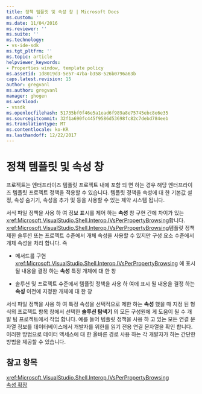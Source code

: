 ```yaml
---
title: 정책 템플릿 및 속성 창 | Microsoft Docs
ms.custom: ''
ms.date: 11/04/2016
ms.reviewer: ''
ms.suite: ''
ms.technology:
- vs-ide-sdk
ms.tgt_pltfrm: ''
ms.topic: article
helpviewer_keywords:
- Properties window, template policy
ms.assetid: 1d8019d3-5e57-47ba-b358-526b0796a63b
caps.latest.revision: 15
author: gregvanl
ms.author: gregvanl
manager: ghogen
ms.workload:
- vssdk
ms.openlocfilehash: 51735bf0f46e5a1ead6f989a8e75745ebc8e6e35
ms.sourcegitcommit: 32f1a690fc445f9586d53698fc82c7debd784eeb
ms.translationtype: MT
ms.contentlocale: ko-KR
ms.lasthandoff: 12/22/2017
---
```

# <a name="template-policy-and-the-properties-window"></a>정책 템플릿 및 속성 창
프로젝트는 엔터프라이즈 템플릿 프로젝트 내에 포함 되 면 하는 경우 해당 엔터프라이즈 템플릿 프로젝트 정책을 적용할 수 있습니다. 템플릿 정책을 속성에 대 한 기본값 설정, 속성 숨기기, 속성을 추가 및 등을 사용할 수 있는 제약 시스템 됩니다.  
  
 서식 파일 정책을 사용 하 여 정보 표시를 제어 하는 **속성** 창 구현 간에 차이가 있는 <xref:Microsoft.VisualStudio.Shell.Interop.IVsPerPropertyBrowsing>합니다. <xref:Microsoft.VisualStudio.Shell.Interop.IVsPerPropertyBrowsing>템플릿 정책 제한 솔루션 또는 프로젝트 수준에서 개체 속성을 사용할 수 있지만 구성 요소 수준에서 개체 속성을 처리 합니다. 즉  
  
-   메서드를 구현 <xref:Microsoft.VisualStudio.Shell.Interop.IVsPerPropertyBrowsing> 에 표시 될 내용을 결정 하는 **속성** 특정 개체에 대 한 창  
  
-   솔루션 및 프로젝트 수준에서 템플릿 정책을 사용 하 여에 표시 될 내용을 결정 하는 **속성** 이전에 지정한 개체에 대 한 창  
  
 서식 파일 정책을 사용 하 여 특정 속성을 선택적으로 제한 하는 **속성** 했을 때 지정 된 형식의 프로젝트 항목 창에서 선택한 **솔루션 탐색기** 의 모든 구성원에 게 도움이 될 수 개발 팀 프로젝트에서 작업 합니다. 예를 들어 템플릿 정책을 사용 하 고 있는 모든 연결 문자열 정보를 데이터베이스에서 개발자를 위한를 읽기 전용 연결 문자열을 확인 합니다. 이러한 방법으로 데이터 액세스에 대 한 올바른 경로 사용 하는 각 개발자가 하는 간단한 방법을 제공할 수 있습니다.  
  
## <a name="see-also"></a>참고 항목  
 <xref:Microsoft.VisualStudio.Shell.Interop.IVsPerPropertyBrowsing>   
 [속성 확장](../../extensibility/internals/extending-properties.md)